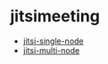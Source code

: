 # jitsimeeting

- [jitsi-single-node](./jitsi-single-mode/readme.md)
- [jitsi-multi-node](./jitsi-multi-mode/readme.md)

